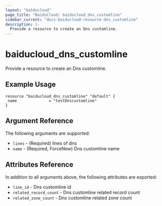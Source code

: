 ```yaml
---
layout: "baiducloud"
page_title: "BaiduCloud: baiducloud_dns_customline"
sidebar_current: "docs-baiducloud-resource-dns_customline"
description: |-
  Provide a resource to create an Dns customline.
---
```


# baiducloud_dns_customline

Provide a resource to create an Dns customline.

## Example Usage

```hcl
resource "baiducloud_dns_customline" "default" {
 name              = "testDnscustomline"
}
```

## Argument Reference

The following arguments are supported:

* `lines` - (Required) lines of dns 
* `name` - (Required, ForceNew) Dns customline name

## Attributes Reference

In addition to all arguments above, the following attributes are exported:

* `line_id` - Dns customline id
* `related_record_count` - Dns customline related record count
* `related_zone_count` - Dns customline related zone count


